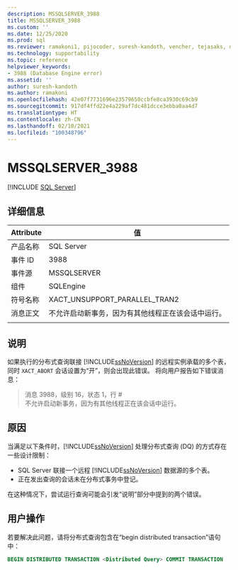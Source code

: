 ```yaml
---
description: MSSQLSERVER_3988
title: MSSQLSERVER_3988
ms.custom: ''
ms.date: 12/25/2020
ms.prod: sql
ms.reviewer: ramakoni1, pijocoder, suresh-kandoth, vencher, tejasaks, docast
ms.technology: supportability
ms.topic: reference
helpviewer_keywords:
- 3988 (Database Engine error)
ms.assetid: ''
author: suresh-kandoth
ms.author: ramakoni
ms.openlocfilehash: 42e07f7731696e23579650ccbfe8ca3930c69cb9
ms.sourcegitcommit: 917df4ffd22e4a229af7dc481dcce3ebba0aa4d7
ms.translationtype: HT
ms.contentlocale: zh-CN
ms.lasthandoff: 02/10/2021
ms.locfileid: "100348796"
---
```

# <a name="mssqlserver_3988"></a>MSSQLSERVER_3988
 [!INCLUDE [SQL Server](../../includes/applies-to-version/sqlserver.md)]

## <a name="details"></a>详细信息

|Attribute|值|
|---|---|
|产品名称|SQL Server|
|事件 ID|3988|
|事件源|MSSQLSERVER|
|组件|SQLEngine|
|符号名称|XACT_UNSUPPORT_PARALLEL_TRAN2|
|消息正文|不允许启动新事务，因为有其他线程正在该会话中运行。|
||

## <a name="explanation"></a>说明

如果执行的分布式查询联接 [!INCLUDE[ssNoVersion](../../includes/ssnoversion-md.md)] 的远程实例承载的多个表，同时 `XACT_ABORT` 会话设置为“开”，则会出现此错误。 将向用户报告如下错误消息：

> 消息 3988，级别 16，状态 1，行 #  
不允许启动新事务，因为有其他线程正在该会话中运行。

## <a name="cause"></a>原因

当满足以下条件时，[!INCLUDE[ssNoVersion](../../includes/ssnoversion-md.md)] 处理分布式查询 (DQ) 的方式存在一些设计限制：

- SQL Server 联接一个远程 [!INCLUDE[ssNoVersion](../../includes/ssnoversion-md.md)] 数据源的多个表。
- 正在发出查询的会话未在分布式事务中登记。

在这种情况下，尝试运行查询可能会引发“说明”部分中提到的两个错误。

## <a name="user-action"></a>用户操作

若要解决此问题，请将分布式查询包含在“begin distributed transaction”语句中：

```sql
BEGIN DISTRIBUTED TRANSACTION <Distributed Query> COMMIT TRANSACTION
```
